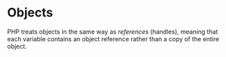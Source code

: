 # Objects

PHP treats objects in the same way as *references* (handles), meaning that each variable contains an object reference rather than a copy of the entire object.

